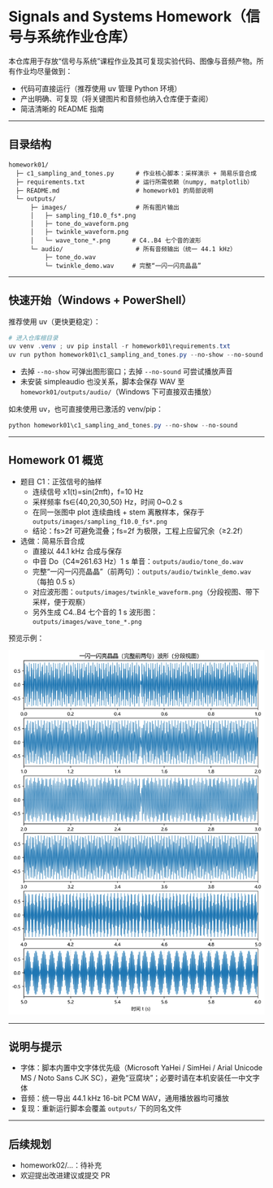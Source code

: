 # Signals and Systems Homework（信号与系统作业仓库）

本仓库用于存放“信号与系统”课程作业及其可复现实验代码、图像与音频产物。所有作业均尽量做到：
- 代码可直接运行（推荐使用 uv 管理 Python 环境）
- 产出明确、可复现（将关键图片和音频也纳入仓库便于查阅）
- 简洁清晰的 README 指南

---

## 目录结构
```
homework01/
  ├─ c1_sampling_and_tones.py      # 作业核心脚本：采样演示 + 简易乐音合成
  ├─ requirements.txt              # 运行所需依赖（numpy, matplotlib）
  ├─ README.md                     # homework01 的局部说明
  └─ outputs/
      ├─ images/                   # 所有图片输出
      │   ├─ sampling_f10.0_fs*.png
      │   ├─ tone_do_waveform.png
      │   ├─ twinkle_waveform.png
      │   └─ wave_tone_*.png      # C4..B4 七个音的波形
      └─ audio/                    # 所有音频输出（统一 44.1 kHz）
          ├─ tone_do.wav
          └─ twinkle_demo.wav     # 完整“一闪一闪亮晶晶”
```

---

## 快速开始（Windows + PowerShell）
推荐使用 uv（更快更稳定）：

```powershell
# 进入仓库根目录
uv venv .venv ; uv pip install -r homework01\requirements.txt
uv run python homework01\c1_sampling_and_tones.py --no-show --no-sound
```

- 去掉 `--no-show` 可弹出图形窗口；去掉 `--no-sound` 可尝试播放声音
- 未安装 simpleaudio 也没关系，脚本会保存 WAV 至 `homework01/outputs/audio/`（Windows 下可直接双击播放）

如未使用 uv，也可直接使用已激活的 venv/pip：

```powershell
python homework01\c1_sampling_and_tones.py --no-show --no-sound
```

---

## Homework 01 概览
- 题目 C1：正弦信号的抽样
  - 连续信号 x1(t)=sin(2πft)，f=10 Hz
  - 采样频率 fs∈{40,20,30,50} Hz，时间 0~0.2 s
  - 在同一张图中 plot 连续曲线 + stem 离散样本，保存于 `outputs/images/sampling_f10.0_fs*.png`
  - 结论：fs>2f 可避免混叠；fs=2f 为极限，工程上应留冗余（≥2.2f）
- 选做：简易乐音合成
  - 直接以 44.1 kHz 合成与保存
  - 中音 Do（C4≈261.63 Hz）1 s 单音：`outputs/audio/tone_do.wav`
  - 完整“一闪一闪亮晶晶”（前两句）：`outputs/audio/twinkle_demo.wav`（每拍 0.5 s）
  - 对应波形图：`outputs/images/twinkle_waveform.png`（分段视图、带下采样，便于观察）
  - 另外生成 C4..B4 七个音的 1 s 波形图：`outputs/images/wave_tone_*.png`

预览示例：

![Twinkle waveform](homework01/outputs/images/twinkle_waveform.png)

---

## 说明与提示
- 字体：脚本内置中文字体优先级（Microsoft YaHei / SimHei / Arial Unicode MS / Noto Sans CJK SC），避免“豆腐块”；必要时请在本机安装任一中文字体
- 音频：统一导出 44.1 kHz 16-bit PCM WAV，通用播放器均可播放
- 复现：重新运行脚本会覆盖 `outputs/` 下的同名文件

---

## 后续规划
- homework02/…：待补充
- 欢迎提出改进建议或提交 PR
